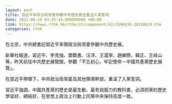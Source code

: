 ```yaml
---
layout: post
title: 習近平率政治局常委參觀中共歷史展並重溫入黨誓詞
date: 2021-06-19 03:25:44.000000000 +08:00
link: https://news.rthk.hk/rthk/ch/component/k2/1596630-20210619.htm
categories: rthk
---
```


在北京，中共總書記習近平率領政治局常委參觀中共歷史展。

新華社報道，習近平、李克強、栗戰書、汪洋、王滬寧、趙樂際、韓正、王岐山等，昨天前往中共歷史展覽館，參觀「不忘初心、牢記使命－中國共產黨歷史展覽」。

在習近平帶領下，中共政治局常委及其他領導幹部，重溫了入黨誓詞。

習近平強調，中國共產黨的歷史是最生動、最有說服力的教科書，必須把黨的歷史學習好、總結好，在思想上政治上行動上同黨中央保持高度一致。
